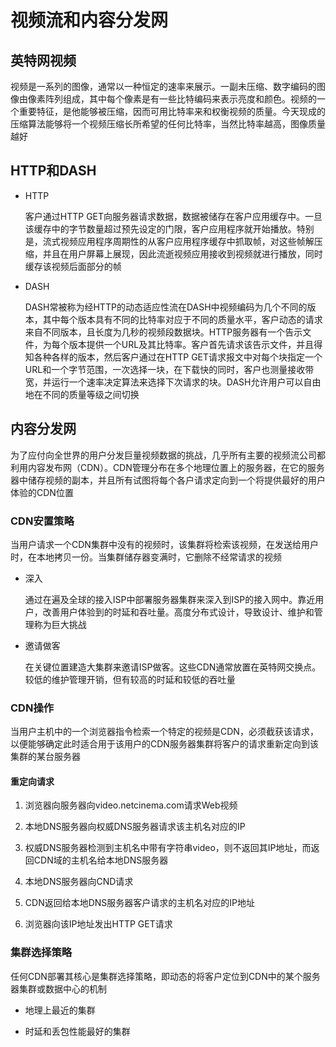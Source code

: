 # 视频流和内容分发网

## 英特网视频

视频是一系列的图像，通常以一种恒定的速率来展示。一副未压缩、数字编码的图像由像素阵列组成，其中每个像素是有一些比特编码来表示亮度和颜色。视频的一个重要特征，是他能够被压缩，因而可用比特率来和权衡视频的质量。今天现成的压缩算法能够将一个视频压缩长所希望的任何比特率，当然比特率越高，图像质量越好

## HTTP和DASH

- HTTP

	客户通过HTTP GET向服务器请求数据，数据被储存在客户应用缓存中。一旦该缓存中的字节数量超过预先设定的门限，客户应用程序就开始播放。特别是，流式视频应用程序周期性的从客户应用程序缓存中抓取帧，对这些帧解压缩，并且在用户屏幕上展现，因此流逝视频应用接收到视频就进行播放，同时缓存该视频后面部分的帧

- DASH

	DASH常被称为经HTTP的动态适应性流在DASH中视频编码为几个不同的版本，其中每个版本具有不同的比特率对应于不同的质量水平，客户动态的请求来自不同版本，且长度为几秒的视频段数据块。HTTP服务器有一个告示文件，为每个版本提供一个URL及其比特率。客户首先请求该告示文件，并且得知各种各样的版本，然后客户通过在HTTP GET请求报文中对每个块指定一个URL和一个字节范围，一次选择一块，在下载快的同时，客户也测量接收带宽，并运行一个速率决定算法来选择下次请求的块。DASH允许用户可以自由地在不同的质量等级之间切换

## 内容分发网

为了应付向全世界的用户分发巨量视频数据的挑战，几乎所有主要的视频流公司都利用内容发布网（CDN）。CDN管理分布在多个地理位置上的服务器，在它的服务器中储存视频的副本，并且所有试图将每个各户请求定向到一个将提供最好的用户体验的CDN位置

### CDN安置策略

当用户请求一个CDN集群中没有的视频时，该集群将检索该视频，在发送给用户时，在本地拷贝一份。当集群储存器变满时，它删除不经常请求的视频

- 深入

	通过在遍及全球的接入ISP中部署服务器集群来深入到ISP的接入网中。靠近用户，改善用户体验到的时延和吞吐量。高度分布式设计，导致设计、维护和管理称为巨大挑战

- 邀请做客

	在关键位置建造大集群来邀请ISP做客。这些CDN通常放置在英特网交换点。较低的维护管理开销，但有较高的时延和较低的吞吐量

### CDN操作

当用户主机中的一个浏览器指令检索一个特定的视频是CDN，必须截获该请求，以便能够确定此时适合用于该用户的CDN服务器集群将客户的请求重新定向到该集群的某台服务器

#### 重定向请求



1. 浏览器向服务器向video.netcinema.com请求Web视频

2. 本地DNS服务器向权威DNS服务器请求该主机名对应的IP

3. 权威DNS服务器检测到主机名中带有字符串video，则不返回其IP地址，而返回CDN域的主机名给本地DNS服务器

4. 本地DNS服务器向CND请求

5. CDN返回给本地DNS服务器客户请求的主机名对应的IP地址

6. 浏览器向该IP地址发出HTTP GET请求

### 集群选择策略

任何CDN部署其核心是集群选择策略，即动态的将客户定位到CDN中的某个服务器集群或数据中心的机制

- 地理上最近的集群

- 时延和丢包性能最好的集群

